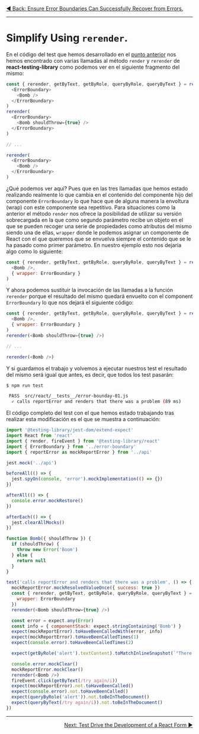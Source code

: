 <p align="left">
 <a href="05_17.md">◀ Back: Ensure Error Boundaries Can Successfully Recover from Errors.</a>
</p>

---
# Simplify Using `rerender`.

En el código del test que hemos desarrollado en el [punto anterior](./05_17.md) nos hemos encontrado con varias llamadas al método `render` y `rerender` de **react-testing-library** como podemos ver en el siguiente fragmento del mismo:

```js
const { rerender, getByText, getByRole, queryByRole, queryByText } = render(
  <ErrorBoundary>
    <Bomb />
  </ErrorBoundary>
)
rerender(
  <ErrorBoundary>
    <Bomb shouldThrow={true} />
  </ErrorBoundary>
)

// ...

rerender(
  <ErrorBoundary>
    <Bomb />
  </ErrorBoundary>
)
```

¿Qué podemos ver aquí? Pues que en las tres llamadas que hemos estado realizando realmente lo que cambia en el contenido del componente hijo del componente `ErrorBoundary` lo que hace que de alguna manera la envoltura (wrap) con este componente sea repetitivo. Para situaciones como la anterior el método `render` nos ofrece la posibilidad de utilizar su versión sobrecargada en la que como segundo parámetro recibe un objeto en el que se pueden recoger una serie de propiedades como atributos del mismo siendo una de ellas, `wrapper` donde le podemos asignar un componente de React con el que queremos que se envuelva siempre el contenido que se le ha pasado como primer parámetro. En nuestro ejemplo esto nos dejaría algo como lo siguiente:

```js
const { rerender, getByText, getByRole, queryByRole, queryByText } = render(
  <Bomb />,
  { wrapper: ErrorBoundary }
)
```

Y ahora podemos sustituir la invocación de las llamadas a la función `rerender` porque el resultado del mismo quedará envuelto con el component `ErrorBoundary` lo que nos dejará el siguiente código:

```js
const { rerender, getByText, getByRole, queryByRole, queryByText } = render(
  <Bomb />,
  { wrapper: ErrorBoundary }
)
rerender(<Bomb shouldThrow={true} />)

// ...

rerender(<Bomb />)
```

Y si guardamos el trabajo y volvemos a ejecutar nuestros test el resultado del mismo será igual que antes, es decir, que todos los test pasarán:

```bash
$ npm run test

 PASS  src/react/__tests__/error-bounday-01.js
  ✓ calls reportError and renders that there was a problem (89 ms)
```

El código completo del test con el que hemos estado trabajando tras realizar esta modificación es el que se muestra a continuación:

```js
import '@testing-library/jest-dom/extend-expect'
import React from 'react'
import { render, fireEvent } from '@testing-library/react'
import { ErrorBoundary } from '../error-boundary'
import { reportError as mockReportError } from '../api'

jest.mock('../api')

beforeAll(() => {
  jest.spyOn(console, 'error').mockImplementation(() => {})
})

afterAll(() => {
  console.error.mockRestore()
})

afterEach(() => {
  jest.clearAllMocks()
})

function Bomb({ shouldThrow }) {
  if (shouldThrow) {
    throw new Error('Boom')
  } else {
    return null
  }
}

test('calls reportError and renders that there was a problem', () => {
  mockReportError.mockResolvedValueOnce({ success: true })
  const { rerender, getByText, getByRole, queryByRole, queryByText } = render(<Bomb />, {
    wrapper: ErrorBoundary
  })
  rerender(<Bomb shouldThrow={true} />)

  const error = expect.any(Error)
  const info = { componentStack: expect.stringContaining('Bomb') }
  expect(mockReportError).toHaveBeenCalledWith(error, info)
  expect(mockReportError).toHaveBeenCalledTimes(1)
  expect(console.error).toHaveBeenCalledTimes(2)

  expect(getByRole('alert').textContent).toMatchInlineSnapshot(`"There were a problem."`)

  console.error.mockClear()
  mockReportError.mockClear()
  rerender(<Bomb />)
  fireEvent.click(getByText(/try again/i))
  expect(mockReportError).not.toHaveBeenCalled()
  expect(console.error).not.toHaveBeenCalled()
  expect(queryByRole('alert')).not.toBeInTheDocument()
  expect(queryByText(/try again/i)).not.toBeInTheDocument()
})
```

---

<p align="right">
 <a href="05_19.md">Next: Test Drive the Development of a React Form ▶</a>
</p>
